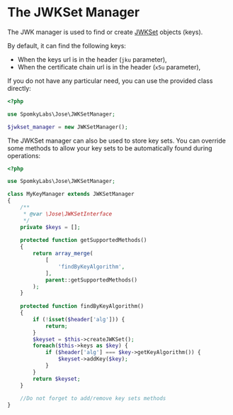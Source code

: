The JWKSet Manager
==================

The JWK manager is used to find or create [JWKSet](../object/jwkset.md) objects (keys).

By default, it can find the following keys:
* When the keys url is in the header (`jku` parameter),
* When the certificate chain url is in the header (`x5u` parameter),

If you do not have any particular need, you can use the provided class directly:

```php
<?php

use SpomkyLabs\Jose\JWKSetManager;

$jwkset_manager = new JWKSetManager();
```

The JWKSet manager can also be used to store key sets.
You can override some methods to allow your key sets to be automatically found during operations:

```php
<?php

use SpomkyLabs\Jose\JWKSetManager;

class MyKeyManager extends JWKSetManager
{
    /**
     * @var \Jose\JWKSetInterface
     */
    private $keys = [];
    
    protected function getSupportedMethods()
    {
        return array_merge(
            [
                'findByKeyAlgorithm',
            ],
            parent::getSupportedMethods()
        );
    }
    
    protected function findByKeyAlgorithm()
    {
        if (!isset($header['alg'])) {
            return;
        }
        $keyset = $this->createJWKSet();
        foreach($this->keys as $key) {
            if ($header['alg'] === $key->getKeyAlgorithm()) {
                $keyset->addKey($key);
            }
        }
        return $keyset;
    }
    
    //Do not forget to add/remove key sets methods
}
```
